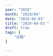 ```yaml
---
year: "2019"
month: "2019/04"
date: "2019-04-03"
title: "2019-04-03 "
draft: true
tags: [
    "日報"
]

---
```


